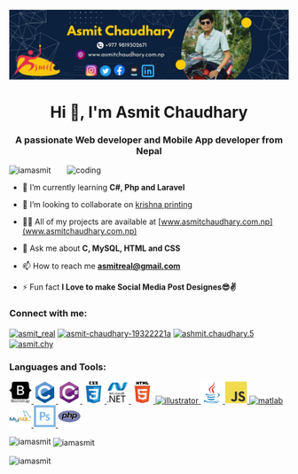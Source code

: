 ![logo](https://github.com/iamasmit/iamasmit/blob/main/Green%20Vibrant%20Professional%20Data%20Analyst%20LinkedIn%20Banner.jpg)
<h1 align="center">Hi 👋, I'm Asmit Chaudhary</h1>
<h3 align="center">A passionate Web developer and Mobile App developer from Nepal</h3>

<img align="right" alt="coding" width="400" src="https://mir-s3-cdn-cf.behance.net/project_modules/disp/2bbf3a52005319.5901123c114f4.gif"/>

<p align="left"> <img src="https://komarev.com/ghpvc/?username=iamasmit&label=Profile%20views&color=0e75b6&style=flat" alt="iamasmit" /> </p>

- 🌱 I’m currently learning **C#, Php and Laravel**

- 👯 I’m looking to collaborate on [krishna printing](https://krishnapp.com.np/)

- 👨‍💻 All of my projects are available at [www.asmitchaudhary.com.np](www.asmitchaudhary.com.np)

- 💬 Ask me about **C, MySQL, HTML and CSS**

- 📫 How to reach me **asmitreal@gmail.com**

- ⚡ Fun fact **I Love to make Social Media Post Designes😎✌️**

<h3 align="left">Connect with me:</h3>
<p align="left">
<a href="https://twitter.com/asmit_real" target="blank"><img align="center" src="https://raw.githubusercontent.com/rahuldkjain/github-profile-readme-generator/master/src/images/icons/Social/twitter.svg" alt="asmit_real" height="30" width="40" /></a>
<a href="https://linkedin.com/in/asmit-chaudhary-19322221a" target="blank"><img align="center" src="https://raw.githubusercontent.com/rahuldkjain/github-profile-readme-generator/master/src/images/icons/Social/linked-in-alt.svg" alt="asmit-chaudhary-19322221a" height="30" width="40" /></a>
<a href="https://fb.com/ashmit.chaudhary.5" target="blank"><img align="center" src="https://raw.githubusercontent.com/rahuldkjain/github-profile-readme-generator/master/src/images/icons/Social/facebook.svg" alt="ashmit.chaudhary.5" height="30" width="40" /></a>
<a href="https://instagram.com/asmit.chy" target="blank"><img align="center" src="https://raw.githubusercontent.com/rahuldkjain/github-profile-readme-generator/master/src/images/icons/Social/instagram.svg" alt="asmit.chy" height="30" width="40" /></a>
</p>

<h3 align="left">Languages and Tools:</h3>
<p align="left"> <a href="https://getbootstrap.com" target="_blank" rel="noreferrer"> <img src="https://raw.githubusercontent.com/devicons/devicon/master/icons/bootstrap/bootstrap-plain-wordmark.svg" alt="bootstrap" width="40" height="40"/> </a> <a href="https://www.cprogramming.com/" target="_blank" rel="noreferrer"> <img src="https://raw.githubusercontent.com/devicons/devicon/master/icons/c/c-original.svg" alt="c" width="40" height="40"/> </a> <a href="https://www.w3schools.com/cs/" target="_blank" rel="noreferrer"> <img src="https://raw.githubusercontent.com/devicons/devicon/master/icons/csharp/csharp-original.svg" alt="csharp" width="40" height="40"/> </a> <a href="https://www.w3schools.com/css/" target="_blank" rel="noreferrer"> <img src="https://raw.githubusercontent.com/devicons/devicon/master/icons/css3/css3-original-wordmark.svg" alt="css3" width="40" height="40"/> </a> <a href="https://dotnet.microsoft.com/" target="_blank" rel="noreferrer"> <img src="https://raw.githubusercontent.com/devicons/devicon/master/icons/dot-net/dot-net-original-wordmark.svg" alt="dotnet" width="40" height="40"/> </a> <a href="https://www.w3.org/html/" target="_blank" rel="noreferrer"> <img src="https://raw.githubusercontent.com/devicons/devicon/master/icons/html5/html5-original-wordmark.svg" alt="html5" width="40" height="40"/> </a> <a href="https://www.adobe.com/in/products/illustrator.html" target="_blank" rel="noreferrer"> <img src="https://www.vectorlogo.zone/logos/adobe_illustrator/adobe_illustrator-icon.svg" alt="illustrator" width="40" height="40"/> </a> <a href="https://www.java.com" target="_blank" rel="noreferrer"> <img src="https://raw.githubusercontent.com/devicons/devicon/master/icons/java/java-original.svg" alt="java" width="40" height="40"/> </a> <a href="https://developer.mozilla.org/en-US/docs/Web/JavaScript" target="_blank" rel="noreferrer"> <img src="https://raw.githubusercontent.com/devicons/devicon/master/icons/javascript/javascript-original.svg" alt="javascript" width="40" height="40"/> </a> <a href="https://www.mathworks.com/" target="_blank" rel="noreferrer"> <img src="https://upload.wikimedia.org/wikipedia/commons/2/21/Matlab_Logo.png" alt="matlab" width="40" height="40"/> </a> <a href="https://www.mysql.com/" target="_blank" rel="noreferrer"> <img src="https://raw.githubusercontent.com/devicons/devicon/master/icons/mysql/mysql-original-wordmark.svg" alt="mysql" width="40" height="40"/> </a> <a href="https://www.photoshop.com/en" target="_blank" rel="noreferrer"> <img src="https://raw.githubusercontent.com/devicons/devicon/master/icons/photoshop/photoshop-line.svg" alt="photoshop" width="40" height="40"/> </a> <a href="https://www.php.net" target="_blank" rel="noreferrer"> <img src="https://raw.githubusercontent.com/devicons/devicon/master/icons/php/php-original.svg" alt="php" width="40" height="40"/> </a> </p>

<p><img align="left" src="https://github-readme-stats.vercel.app/api/top-langs?username=iamasmit&show_icons=true&locale=en&layout=compact" alt="iamasmit" /></p>

<p>&nbsp;<img align="center" src="https://github-readme-stats.vercel.app/api?username=iamasmit&show_icons=true&locale=en" alt="iamasmit" /></p>

<p><img align="center" src="https://github-readme-streak-stats.herokuapp.com/?user=iamasmit&" alt="iamasmit" /></p>
